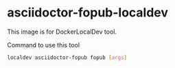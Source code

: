 # asciidoctor-fopub-localdev

This image is for DockerLocalDev tool.

Command to use this tool

```bash
localdev asciidoctor-fopub fopub [args]
```
